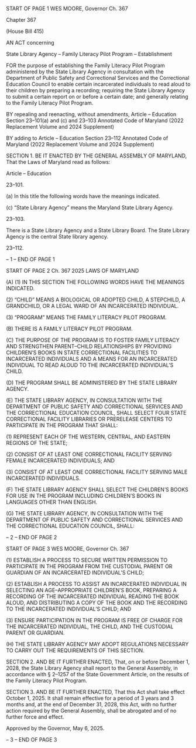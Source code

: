 START OF PAGE 1
WES MOORE, Governor Ch. 367

Chapter 367

(House Bill 415)

AN ACT concerning

State Library Agency – Family Literacy Pilot Program – Establishment

FOR the purpose of establishing the Family Literacy Pilot Program administered by the
State Library Agency in consultation with the Department of Public Safety and
Correctional Services and the Correctional Education Council to enable certain
incarcerated individuals to read aloud to their children by preparing a recording;
requiring the State Library Agency to submit a certain report on or before a certain
date; and generally relating to the Family Literacy Pilot Program.

BY repealing and reenacting, without amendments,
Article – Education
Section 23–101(a) and (c) and 23–103
Annotated Code of Maryland
(2022 Replacement Volume and 2024 Supplement)

BY adding to
Article – Education
Section 23–112
Annotated Code of Maryland
(2022 Replacement Volume and 2024 Supplement)

SECTION 1. BE IT ENACTED BY THE GENERAL ASSEMBLY OF MARYLAND,
That the Laws of Maryland read as follows:

Article – Education

23–101.

(a) In this title the following words have the meanings indicated.

(c) “State Library Agency” means the Maryland State Library Agency.

23–103.

There is a State Library Agency and a State Library Board. The State Library
Agency is the central State library agency.

23–112.

– 1 –
END OF PAGE 1

START OF PAGE 2
Ch. 367 2025 LAWS OF MARYLAND

(A) (1) IN THIS SECTION THE FOLLOWING WORDS HAVE THE MEANINGS
INDICATED.

(2) “CHILD” MEANS A BIOLOGICAL OR ADOPTED CHILD, A
STEPCHILD, A GRANDCHILD, OR A LEGAL WARD OF AN INCARCERATED INDIVIDUAL.

(3) “PROGRAM” MEANS THE FAMILY LITERACY PILOT PROGRAM.

(B) THERE IS A FAMILY LITERACY PILOT PROGRAM.

(C) THE PURPOSE OF THE PROGRAM IS TO FOSTER FAMILY LITERACY AND
STRENGTHEN PARENT–CHILD RELATIONSHIPS BY PROVIDING CHILDREN’S BOOKS
IN STATE CORRECTIONAL FACILITIES TO INCARCERATED INDIVIDUALS AND A
MEANS FOR AN INCARCERATED INDIVIDUAL TO READ ALOUD TO THE
INCARCERATED INDIVIDUAL’S CHILD.

(D) THE PROGRAM SHALL BE ADMINISTERED BY THE STATE LIBRARY
AGENCY.

(E) THE STATE LIBRARY AGENCY, IN CONSULTATION WITH THE
DEPARTMENT OF PUBLIC SAFETY AND CORRECTIONAL SERVICES AND THE
CORRECTIONAL EDUCATION COUNCIL, SHALL SELECT FOUR STATE
CORRECTIONAL FACILITY LIBRARIES OR PRERELEASE CENTERS TO PARTICIPATE IN
THE PROGRAM THAT SHALL:

(1) REPRESENT EACH OF THE WESTERN, CENTRAL, AND EASTERN
REGIONS OF THE STATE;

(2) CONSIST OF AT LEAST ONE CORRECTIONAL FACILITY SERVING
FEMALE INCARCERATED INDIVIDUALS; AND

(3) CONSIST OF AT LEAST ONE CORRECTIONAL FACILITY SERVING
MALE INCARCERATED INDIVIDUALS.

(F) THE STATE LIBRARY AGENCY SHALL SELECT THE CHILDREN’S BOOKS
FOR USE IN THE PROGRAM INCLUDING CHILDREN’S BOOKS IN LANGUAGES OTHER
THAN ENGLISH.

(G) THE STATE LIBRARY AGENCY, IN CONSULTATION WITH THE
DEPARTMENT OF PUBLIC SAFETY AND CORRECTIONAL SERVICES AND THE
CORRECTIONAL EDUCATION COUNCIL, SHALL:

– 2 –
END OF PAGE 2

START OF PAGE 3
WES MOORE, Governor Ch. 367

(1) ESTABLISH A PROCESS TO SECURE WRITTEN PERMISSION TO
PARTICIPATE IN THE PROGRAM FROM THE CUSTODIAL PARENT OR GUARDIAN OF AN
INCARCERATED INDIVIDUAL’S CHILD;

(2) ESTABLISH A PROCESS TO ASSIST AN INCARCERATED INDIVIDUAL
IN SELECTING AN AGE–APPROPRIATE CHILDREN’S BOOK, PREPARING A RECORDING
OF THE INCARCERATED INDIVIDUAL READING THE BOOK ALOUD, AND
DISTRIBUTING A COPY OF THE BOOK AND THE RECORDING TO THE INCARCERATED
INDIVIDUAL’S CHILD; AND

(3) ENSURE PARTICIPATION IN THE PROGRAM IS FREE OF CHARGE
FOR THE INCARCERATED INDIVIDUAL, THE CHILD, AND THE CUSTODIAL PARENT OR
GUARDIAN.

(H) THE STATE LIBRARY AGENCY MAY ADOPT REGULATIONS NECESSARY
TO CARRY OUT THE REQUIREMENTS OF THIS SECTION.

SECTION 2. AND BE IT FURTHER ENACTED, That, on or before December 1,
2028, the State Library Agency shall report to the General Assembly, in accordance with §
2–1257 of the State Government Article, on the results of the Family Literacy Pilot
Program.

SECTION 3. AND BE IT FURTHER ENACTED, That this Act shall take effect
October 1, 2025. It shall remain effective for a period of 3 years and 3 months and, at the
end of December 31, 2028, this Act, with no further action required by the General
Assembly, shall be abrogated and of no further force and effect.

Approved by the Governor, May 6, 2025.

– 3 –
END OF PAGE 3